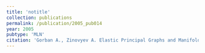```yaml
---
title: 'notitle'
collection: publications
permalink: /publication/2005_pub014
year: 2005
pubtype: 'MLN'
citation: 'Gorban A., Zinovyev A. Elastic Principal Graphs and Manifolds and their Practical Applications. 2005. <i>Computing</i> <b>75</b>,359 -379'
---
```

